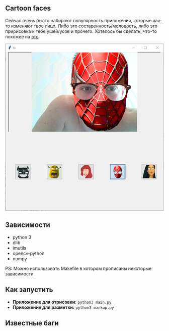 ## Cartoon faces ##
Сейчас очень бысто набирают популярность приложения, которые как-то изменяют твое лицо. Либо это состаренность/молодость, либо это пририсовка к тебе ушей/усов и прочего. Хотелось бы сделать, что-то похожее на [это](http://www.europaplus.ru/index.php?go=News&in=view&id=29635)

![Screenshot](screenshot.png)


## Зависимости ##
* python 3
* dlib
* imutils
* opencv-python
* numpy

PS: Можно использовать Makefile в котором прописаны некоторые зависимости

## Как запустить ##

- **Приложение для отрисовки**: `python3 main.py`
- **Приложение для разметки:** `python3 markup.py`

## Известные баги ##
